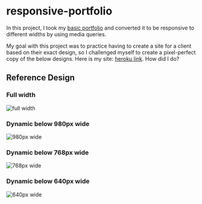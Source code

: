 # responsive-portfolio

In this project, I took my [basic portfolio](https://bill-basic-portfolio.herokuapp.com/) and converted it to be responsive to different widths by using media queries.

My goal with this project was to practice having to create a site for a client based on their exact design, so I challenged myself to create a pixel-perfect copy of the below designs.  Here is my site: [heroku link](https://bill-responsive-portfolio.herokuapp.com/).  How did I do?

## Reference Design
### Full width
![full width](http://i.imgur.com/aB46DDS.png)
### Dynamic below 980px wide
![980px wide](http://i.imgur.com/i3FsyVv.jpg)
### Dynamic below 768px wide 
![768px wide](http://i.imgur.com/fbRAkUp.jpg)
### Dynamic below 640px wide
![640px wide](http://i.imgur.com/LFmngRu.jpg)







